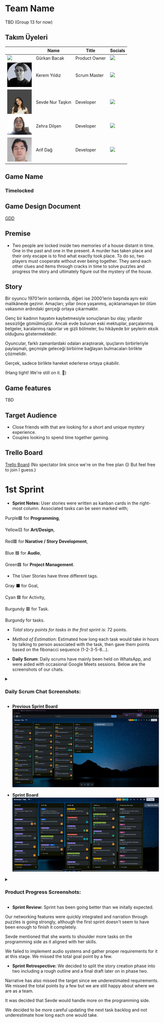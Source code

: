 # Team Name
TBD (Group 13 for now)

## Takım Üyeleri

| <br> | **Name** | **Title** | **Socials** |
|------|----------|-----------|-------------|
| <img src="Gürkan_Profile_Pic.jpg" width="80"/> | Gürkan Bacak | Product Owner | <a href="https://www.linkedin.com/in/gurkanbacak"><img src="https://cdn-icons-png.flaticon.com/512/174/174857.png" width="24"/></a> |
| <img src="Kerem_Profile_Pic.jpg" width="80"/> | Kerem Yıldız | Scrum Master | <a href="https://linkedin.com/in/kiruyildiz"><img src="https://cdn-icons-png.flaticon.com/512/174/174857.png" width="24"/></a> |
| <img src="Sevde_Profile_Pic.jpg" width="80"/> | Sevde Nur Taşkın | Developer | <a href="https://linkedin.com/in/sevde-nur-taskin"><img src="https://cdn-icons-png.flaticon.com/512/174/174857.png" width="24"/></a> |
| <img src="Zehra_Profile_Pic.jpg" width="80"/> | Zehra Dilşen | Developer | <a href="https://www.linkedin.com/in/zehra-dil%C5%9Fen-1285a3339/"><img src="https://cdn-icons-png.flaticon.com/512/174/174857.png" width="24"/></a> |
| <img src="Arif_Profile_Pic.jpg" width="80"/> | Arif Dağ | Developer | <a href="https://www.linkedin.com/in/arifdag/"><img src="https://cdn-icons-png.flaticon.com/512/174/174857.png" width="24"/></a> |


## Game Name
### **Timelocked**

## Game Design Document

[GDD](https://docs.google.com/document/d/1RftwWoFha1islxdH_5AsuOcm9K5Ep-8q5Qu2wnpaMt0/edit?usp=sharing)

## Premise

- Two people are locked inside two memories of a house distant in time. One in the past and one in the present. A murder has taken place and their only escape is to find what exactly took place. To do so, two players must cooperate without ever being together. They send each other clues and items through cracks in time to solve puzzles and progress the story and ultimately figure out the mystery of the house.

## Story
Bir oyuncu 1970’lerin sonlarında, diğeri ise 2000’lerin başında aynı eski malikânede gezinir. Amaçları; yıllar önce yaşanmış, açıklanamayan bir ölüm vakasının ardındaki gerçeği ortaya çıkarmaktır.

Genç bir kadının hayatını kaybetmesiyle sonuçlanan bu olay, yıllardır sessizliğe gömülmüştür.
Ancak evde bulunan eski mektuplar, parçalanmış belgeler, karalanmış raporlar ve gizli bölmeler, bu hikâyede bir şeylerin eksik olduğunu göstermektedir.

Oyuncular, farklı zamanlardaki odaları araştırarak, ipuçlarını birbirleriyle paylaşmalı, geçmişle geleceği birbirine bağlayan bulmacaları birlikte çözmelidir.

Gerçek, sadece birlikte hareket ederlerse ortaya çıkabilir.

(Hang tight! We're still on it. 💪)

## Game features

TBD

## Target Audience
- Close friends with that are looking for a short and unique mystery experience.
- Couples looking to spend time together gaming.

## Trello Board
[Trello Board](https://trello.com/invite/b/6855bb2bc91efac62d9770d0/ATTIf8bbcb268e91ab9329866c770da1698b4A60F418/bootcamp-1-ekip)
(No spectator link since we're on the free plan 😔 But feel free to join I guess.)

# 1st Sprint

- **Sprint Notes:** User stories were written as kanban cards in the right-most column. Associated tasks can be seen marked with;

Purple🟪 for **Programming**,

Yellow🟨 for **Art/Design**,

Red🟥 for **Narative / Story Development**,

Blue 🟦 for **Audio**,

Green🟩 for **Project Management**.

- The User Stories have three different tags.

Gray ⬛ for Goal,

Cyan 🟦 for Activity,

Burgundy 🟥 for Task.

Burgundy for tasks. 

- *Total story points for tasks in the first sprint is*: 72 points.
- *Method of Estimation*: Estimated how long each task would take in hours by talking to person associated with the task, then gave them points based on the fibonacci sequence (1-2-3-5-8...).


- **Daily Scrum**: Daily scrums have mainly been held on WhatsApp, and were aided with occasional Google Meets sessions. Below are the screenshots of our chats.

<details> <summary><h3>Daily Scrum Chat Screenshots:</h3></summary>
  
  ![Screenshot 1](Scrum_1.png)
  ![Screenshot 4](Meets.png)
  ![Screenshot 2](Scrum_2.png) 
  ![Screenshot 3](Scrum_3.png)
  ![Screenshot 4](Scrum_4.png)

  </details>


- **Previous Sprint Board**
![Trello Board](Previous_Trello_Board.png)

- **Sprint Board**
![Trello Board](Trello_Board.png)



<details> <summary><h3>Product Progress Screenshots:</h3></summary>
  
  ![Screenshot 1](UI_1.jpg)
  ![Screenshot 2](UI_2.jpg) 
  ![Screenshot 3](UI_3.jpg)
  ![Screenshot 4](Level_1.jpg)
  ![Screenshot 5](Level_3.jpg)
  ![Screenshot 4](Level_2.jpg)
  ![Screenshot 5](Level_4.jpg)

  * Networking & Mirror example:

  [![Watch the video](https://img.youtube.com/vi/SABqr5sVAoc/0.jpg)](https://www.youtube.com/watch?v=SABqr5sVAoc)


  </details>



* **Sprint Review:**
Sprint has been going better than we initally expected. 

Our networking features were quickly integrated and narration through puzzles is going strongly, although the first sprint doesn't seem to have been enough to finish it completely. 

Sevde mentioned that she wants to shoulder more tasks on the programming side as it aligned with her skills.

We failed to implement audio systems and gather proper requirements for it at this stage. We missed the total goal point by a few.


* **Sprint Retrospective:**
We decided to split the story creation phase into two including a rough outline and a final draft later on in phase two. 

Narrative has also missed the target since we underestimated requirements. We missed the total points by a few but we are still happy about where we are as a team.

It was decided that Sevde would handle more on the programming side.

We decided to be more careful updating the next task backlog and not underestimate how long each one would take.

